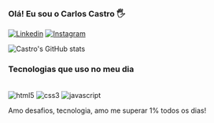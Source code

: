 
### Olá! Eu sou o Carlos Castro 🖐️

[![Linkedin](https://img.shields.io/badge/LinkedIn-0077B5?style=for-the-badge&logo=linkedin&logoColor=white)]()
[![Instagram](https://img.shields.io/badge/Instagram-E4405F?style=for-the-badge&logo=instagram&logoColor=white)]()


![Castro's GitHub stats](https://github-readme-stats.vercel.app/api?username=devcastro1&show_icons=true&theme=dracula)

### Tecnologias que uso no meu dia


<div style='display: inline-block'><br>

<img align='center' alt='html5' src='https://img.shields.io/badge/HTML5-E34F26?style=for-the-badge&logo=html5&logoColor=white'/>
<img align='center' alt='css3' src='https://img.shields.io/badge/CSS3-1572B6?style=for-the-badge&logo=css3&logoColor=white'/>
<img align='center' alt='javascript' src='https://img.shields.io/badge/JavaScript-F7DF1E?style=for-the-badge&logo=javascript&logoColor=black'/>

</div><br/>


Amo desafios, tecnologia, amo me superar 1% todos os dias!
